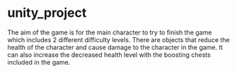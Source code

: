 # unity_project
The aim of the game is for the main character to try to finish the game which includes 2 different difficulty levels. There are objects that reduce the health of the character and cause damage to the character in the game. It can also increase the decreased health level with the boosting chests included in the game.
